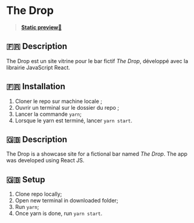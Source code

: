 # The Drop

> [**Static preview**🔗](https://nonchalant-night.surge.sh/)

## 🇫🇷 Description

The Drop est un site vitrine pour le bar fictif *The Drop*, développé avec la librairie JavaScript React.

## 🇫🇷 Installation

1. Cloner le repo sur machine locale ;
2. Ouvrir un terminal sur le dossier du repo ;
3. Lancer la commande `yarn`;
4. Lorsque le yarn est terminé, lancer `yarn start`.

## 🇬🇧 Description

The Drop is a showcase site for a fictional bar named *The Drop*. The app was developed using React JS.

## 🇬🇧 Setup

1. Clone repo locally;
2. Open new terminal in downloaded folder;
3. Run `yarn`;
4. Once yarn is done, run `yarn start`.
